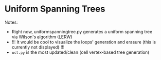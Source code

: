 # Uniform Spanning Trees

Notes:
- Right now, uniformspanningtree.py generates a uniform spanning tree via Wilson's algorithm (LERW)
- !!! It would be cool to visualize the loops' generation and erasure (this is currently not displayed) !!!
- `ust.py` is the most updated/clean (cell vertex-based tree generation)